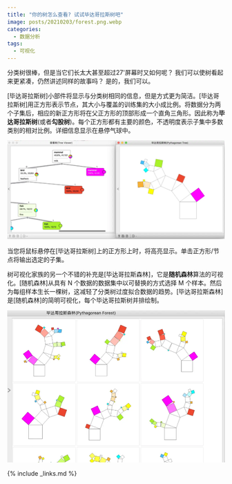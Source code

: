 ```yaml
---
title: "你的树怎么查看? 试试毕达哥拉斯树吧"
image: posts/20210203/forest.png.webp
categories:
  - 数据分析
tags:
  - 可视化
---
```


分类树很棒，但是当它们长太大甚至超过27'屏幕时又如何呢？ 我们可以使树看起来更紧凑，仍然讲述同样的故事吗？ 是的，我们可以。






[毕达哥拉斯树]小部件将显示与分类树相同的信息，但是方式更为简洁。[毕达哥拉斯树]用正方形表示节点，其大小与覆盖的训练集的大小成比例。将数据分为两个子集后，相应的新正方形将在父正方形的顶部形成一个直角三角形。因此称为**毕达哥拉斯树**(或者**勾股树**)。每个正方形都有主要的颜色，不透明度表示子集中多数类别的相对比例。详细信息显示在悬停气球中。

![](/assets/images/posts/20210203/view-methods.png.webp)

当您将鼠标悬停在[毕达哥拉斯树]上的正方形上时，将高亮显示。单击正方形/节点将输出选定的子集。

树可视化家族的另一个不错的补充是[毕达哥拉斯森林]，它是**随机森林**算法的可视化。[随机森林]从具有 N 个数据的数据集中以可替换的方式选择 M 个样本。然后为每组样本生长一棵树，这减轻了分类树过度拟合数据的趋势。[毕达哥拉斯森林]是[随机森林]的简明可视化，每个毕达哥拉斯树并排绘制。

![](/assets/images/posts/20210203/forest.png.webp)




{% include _links.md %}